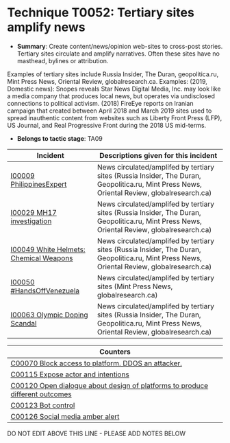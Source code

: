# Technique T0052: Tertiary sites amplify news

* **Summary**: Create content/news/opinion web-sites to cross-post stories. Tertiary sites circulate and amplify narratives. Often these sites have no masthead, bylines or attribution. 

Examples of tertiary sites include Russia Insider, The Duran, geopolitica.ru, Mint Press News, Oriental Review, globalresearch.ca. Examples: (2019, Domestic news): Snopes reveals Star News Digital Media, Inc. may look like a media company that produces local news, but operates via undisclosed connections to political activism. (2018) FireEye reports on Iranian campaign that created between April 2018 and March 2019 sites used to spread inauthentic content from websites such as Liberty Front Press (LFP), US Journal, and Real Progressive Front during the 2018 US mid-terms.

* **Belongs to tactic stage**: TA09


| Incident | Descriptions given for this incident |
| -------- | -------------------- |
| [I00009 PhilippinesExpert](../incidents/I00009.md) | News circulated/amplifed by tertiary sites (Russia Insider, The Duran, Geopolitica.ru, Mint Press News, Oriental Review, globalresearch.ca) |
| [I00029 MH17 investigation](../incidents/I00029.md) | News circulated/amplifed by tertiary sites (Russia Insider, The Duran, Geopolitica.ru, Mint Press News, Oriental Review, globalresearch.ca) |
| [I00049 White Helmets: Chemical Weapons](../incidents/I00049.md) | News circulated/amplifed by tertiary sites (Russia Insider, The Duran, Geopolitica.ru, Mint Press News, Oriental Review, globalresearch.ca) |
| [I00050 #HandsOffVenezuela](../incidents/I00050.md) | News circulated/amplifed by tertiary sites (Mint Press News, globalresearch.ca) |
| [I00063 Olympic Doping Scandal](../incidents/I00063.md) | News circulated/amplifed by tertiary sites (Russia Insider, The Duran, Geopolitica.ru, Mint Press News, Oriental Review, globalresearch.ca) |



| Counters |
| -------- |
| [C00070 Block access to platform. DDOS an attacker.](../counters/C00070.md) |
| [C00115 Expose actor and intentions](../counters/C00115.md) |
| [C00120 Open dialogue about design of platforms to produce different outcomes](../counters/C00120.md) |
| [C00123 Bot control](../counters/C00123.md) |
| [C00126 Social media amber alert](../counters/C00126.md) |


DO NOT EDIT ABOVE THIS LINE - PLEASE ADD NOTES BELOW